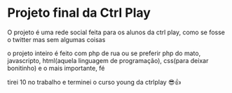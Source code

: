 # Projeto final da Ctrl Play

O projeto é uma rede social feita para os alunos da ctrl play, como se fosse o twitter mas sem algumas coisas

o projeto inteiro é feito com php de rua ou se preferir php do mato, javascripto, 
html(aquela linguagem de programação), css(para deixar bonitinho) e o mais importante, fé

tirei 10 no trabalho e terminei o curso young da ctrlplay 😎👍
